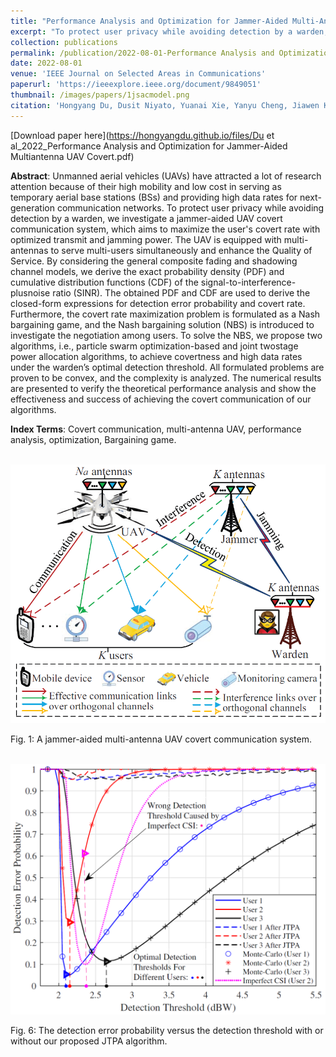 ```yaml
---
title: "Performance Analysis and Optimization for Jammer-Aided Multi-Antenna UAV Covert Communication"
excerpt: "To protect user privacy while avoiding detection by a warden, we investigate a jammer-aided UAV covert communication system, which aims to maximize the user's covert rate with optimized transmit and jamming power. The covert rate maximization problem is formulated as a Nash bargaining game, and the Nash bargaining solution is introduced to investigate the negotiation among users."
collection: publications
permalink: /publication/2022-08-01-Performance Analysis and Optimization for Jammer-Aided Multi-Antenna UAV Covert Communication
date: 2022-08-01
venue: 'IEEE Journal on Selected Areas in Communications'
paperurl: 'https://ieeexplore.ieee.org/document/9849051'
thumbnail: /images/papers/1jsacmodel.png
citation: 'Hongyang Du, Dusit Niyato, Yuanai Xie, Yanyu Cheng, Jiawen Kang, and Dong In Kim, "Performance Analysis and Optimization for Jammer-Aided Multi-Antenna UAV Covert Communication," <i>IEEE Journal on Selected Areas in Communications</i>, vol. 40, pp. 2962-2979, Oct, 2022.'
---
```


[Download paper here](https://hongyangdu.github.io/files/Du et al_2022_Performance Analysis and Optimization for Jammer-Aided Multiantenna UAV Covert.pdf)

**Abstract**:  Unmanned aerial vehicles (UAVs) have attracted a lot of research attention because of their high mobility and low cost in serving as temporary aerial base stations (BSs) and providing high data rates for next-generation communication networks. To protect user privacy while avoiding detection by a warden, we investigate a jammer-aided UAV covert communication system, which aims to maximize the user's covert rate with optimized transmit and jamming power. The UAV is equipped with multi-antennas to serve multi-users simultaneously and enhance the Quality of Service. By considering the general composite fading and shadowing channel models, we derive the exact probability density (PDF) and cumulative distribution functions (CDF) of the signal-to-interference-plusnoise ratio (SINR). The obtained PDF and CDF are used to derive the closed-form expressions for detection error probability and covert rate. Furthermore, the covert rate maximization problem is formulated as a Nash bargaining game, and the Nash bargaining solution (NBS) is introduced to investigate the negotiation among users. To solve the NBS, we propose two algorithms, i.e., particle swarm optimization-based and joint twostage power allocation algorithms, to achieve covertness and high data rates under the warden’s optimal detection threshold. All formulated problems are proven to be convex, and the complexity is analyzed. The numerical results are presented to verify the theoretical performance analysis and show the effectiveness and success of achieving the covert communication of our algorithms.

**Index Terms**: Covert communication, multi-antenna UAV, performance analysis, optimization, Bargaining game.

<br/><img src='/images/papers/1jsacmodel.png' width = "700">

Fig. 1: A jammer-aided multi-antenna UAV covert communication system.

<br/><img src='/images/papers/dep.png' width = "700">

Fig. 6: The detection error probability versus the detection threshold with or without our proposed JTPA algorithm.
